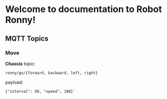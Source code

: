 # Welcome to documentation to Robot Ronny!

## MQTT Topics
### Move
**Chassis**
topic: 
```
ronny/go/{forward, backward, left, right}
```
payload:
```
{"interval": 50, "speed", 100}`
```
